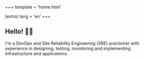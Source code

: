 +++
template = 'home.html'

[extra]
lang = 'en'
+++

## Hello! 👋🏽

I'm a DevOps and Site Reliability Engineering (SRE) practioner with experience in designing, testing, monitoring  and implementing infrastructure and applications.
